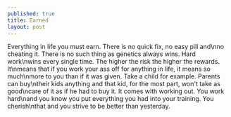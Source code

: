 ```yaml
---
published: true
title: Earned
layout: post
---
```

Everything in life you must earn. There is no quick fix, no easy pill and\nno cheating it. There is no such thing as genetics always wins. Hard work\nwins every single time. The higher the risk the higher the rewards. It\nmeans that if you work your ass off for anything in life, it means so much\nmore to you than if it was given. Take a child for example. Parents can buy\ntheir kids anything and that kid, for the most part, won\'t take as good\ncare of it as if he had to buy it. It comes with working out. You work hard\nand you know you put everything you had into your training. You cherish\nthat and you strive to be better than yesterday.